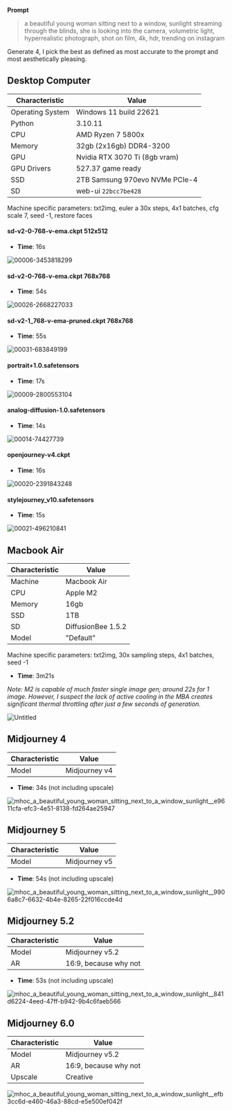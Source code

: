 **Prompt**

> a beautiful young woman sitting next to a window, sunlight streaming through the blinds, she is looking into the camera, volumetric light, hyperrealistic photograph, shot on film, 4k, hdr, trending on instagram

Generate 4, I pick the best as defined as most accurate to the prompt and most aesthetically pleasing.

## Desktop Computer

| Characteristic | Value |
|---------|-------|
| Operating System | Windows 11 build 22621 |
| Python | 3.10.11 |
| CPU | AMD Ryzen 7 5800x |
| Memory | 32gb (2x16gb) DDR4-3200 |
| GPU | Nvidia RTX 3070 Ti (8gb vram) |
| GPU Drivers | 527.37 game ready |
| SSD | 2TB Samsung 970evo NVMe PCIe-4 |
| SD | web-ui `22bcc7be428` |

Machine specific parameters: txt2img, euler a 30x steps, 4x1 batches, cfg scale 7, seed -1, restore faces

#### sd-v2-0-768-v-ema.ckpt 512x512

* **Time**: 16s

![00006-3453818299](https://user-images.githubusercontent.com/1148452/230783898-025a5e23-3d60-4d84-b7b7-6ea910e47c75.png)

#### sd-v2-0-768-v-ema.ckpt 768x768

* **Time**: 54s

![00026-2668227033](https://user-images.githubusercontent.com/1148452/230784707-ee1bc3db-c835-4931-bd33-fc46f9b50bf1.png)

#### sd-v2-1_768-v-ema-pruned.ckpt 768x768

* **Time**: 55s

![00031-683849199](https://user-images.githubusercontent.com/1148452/230784825-2e741e13-1128-473c-b410-dfbb5f56081a.png)

#### portrait+1.0.safetensors

* **Time**: 17s

![00009-2800553104](https://user-images.githubusercontent.com/1148452/230784358-e103030a-d15d-4130-8121-1b2f4ad83050.png)

#### analog-diffusion-1.0.safetensors

* **Time**: 14s

![00014-74427739](https://user-images.githubusercontent.com/1148452/230784417-8c62fea8-3ce6-4455-be54-f895afce5a9e.png)

#### openjourney-v4.ckpt

* **Time**: 16s

![00020-2391843248](https://user-images.githubusercontent.com/1148452/230784475-000133f6-1d54-4859-bd68-1460a64aec41.png)

#### stylejourney_v10.safetensors

* **Time**: 15s

![00021-496210841](https://user-images.githubusercontent.com/1148452/230784508-779bc94a-2090-4ce4-beb3-8ae329ddf33c.png)

## Macbook Air

| Characteristic | Value |
|---------|-------|
| Machine | Macbook Air |
| CPU | Apple M2 |
| Memory | 16gb |
| SSD | 1TB |
| SD | DiffusionBee 1.5.2 |
| Model | "Default" |

Machine specific parameters: txt2img, 30x sampling steps, 4x1 batches, seed -1

* **Time**: 3m21s

_Note: M2 is capable of much faster single image gen; around 22s for 1 image. However, I suspect the lack of active cooling in the MBA creates significant thermal throttling after just a few seconds of generation._

![Untitled](https://user-images.githubusercontent.com/1148452/230783625-10d18c42-8da6-4518-aa49-13c324db6f01.png)

## Midjourney 4

| Characteristic | Value |
|---------|-------|
| Model | Midjourney v4 |

* **Time**: 34s (not including upscale)

![mhoc_a_beautiful_young_woman_sitting_next_to_a_window_sunlight__e9611cfa-efc3-4e51-8138-fd264ae25947](https://user-images.githubusercontent.com/1148452/230784197-4a552a32-13f5-40e7-a189-1bedd540aa6f.png)

## Midjourney 5

| Characteristic | Value |
|---------|-------|
| Model | Midjourney v5 |

* **Time**: 54s (not including upscale)

![mhoc_a_beautiful_young_woman_sitting_next_to_a_window_sunlight__9906a8c7-6632-4b4e-8265-22f016ccde4d](https://user-images.githubusercontent.com/1148452/230783732-65e1ad8e-5eb6-4693-915c-e33c31eefb7f.png)

## Midjourney 5.2

| Characteristic | Value |
|----------------|-------|
| Model | Midjourney v5.2 |
| AR | 16:9, because why not |

* **Time**: 53s (not including upscale)

![mhoc_a_beautiful_young_woman_sitting_next_to_a_window_sunlight__841d6224-4eed-47ff-b942-9b4c6faeb566](https://github.com/mhoc/imagegen-benchmarking/assets/1148452/74e2c8e3-7009-4980-bd9d-efce472f18ef)

## Midjourney 6.0

| Characteristic | Value |
|----------------|-------|
| Model | Midjourney v5.2 |
| AR | 16:9, because why not |
| Upscale | Creative |

![mhoc_a_beautiful_young_woman_sitting_next_to_a_window_sunlight__efb3cc6d-e460-46a3-88cd-e5e500ef042f](https://github.com/mhoc/imagegen-benchmarking/assets/1148452/365f24ae-509a-4cad-8d02-07b34449e6e1)
